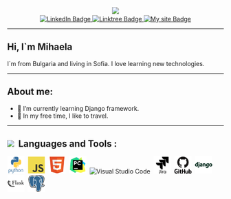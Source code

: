 <div id="header" align="center">
   <img src="https://media1.giphy.com/media/ve43TyDQ3B4me7d22z/giphy.gif?cid=ecf05e471s1b18opi5g8sp8e9d0k1ega1ks5nf5e3ds363u5&ep=v1_gifs_related&rid=giphy.gif&ct=g" width="200"/>
</div>
<div id="badges" align="center">
  <a href="https://www.linkedin.com/in/mihaela-shemshirova/">
    <img src="https://img.shields.io/badge/-LinkedIn-blue" title="For job" alt="LinkedIn Badge"/>
  </a>
  <a href="https://linktr.ee/mihaelashemshirova">
    <img src="https://img.shields.io/badge/-Linktree-brightgreen" title="Links for my social media" alt="Linktree Badge"/>
  </a>
  <a href="https://mihaelashemshirova.github.io/mshportfolio.github.io/">
    <img src="https://img.shields.io/badge/-MihaelaShemshirova-ff69b4" title="My portfolio website" alt="My site Badge"/>
  </a>
</div>

---

## Hi, I`m Mihaela
I`m from Bulgaria and living in Sofia.
I love learning new technologies.

---

## About me:
- 🌱 I’m currently learning Django framework.
- 🚗 In my free time, I like to travel.

---

## <img src="https://media.giphy.com/media/QssGEmpkyEOhBCb7e1/giphy.gif" width="25" style="margin-right:5px;"/> Languages and Tools :
<div>
  <img src="https://github.com/devicons/devicon/blob/master/icons/python/python-original-wordmark.svg" title="Python" alt="Python" width="40" height="40"/>&nbsp;
  <img src="https://github.com/devicons/devicon/blob/master/icons/javascript/javascript-original.svg" title="JavaScript" alt="JavaScript" width="40" height="40"/>&nbsp;
  <img src="https://github.com/devicons/devicon/blob/master/icons/html5/html5-original.svg" title="HTML5" alt="HTML" width="40" height="40"/>&nbsp;
  <img src="https://github.com/devicons/devicon/blob/v2.14.0/icons/pycharm/pycharm-original.svg" title="PyCharm" alt="PyCharm" width="40" height="40"/>&nbsp;
  <img src="https://camo.githubusercontent.com/5fa137d222dde7b69acd22c6572a065ce3656e6ffa1f5e88c1b5c7a935af3cc6/68747470733a2f2f63646e2e6a7364656c6976722e6e65742f67682f64657669636f6e732f64657669636f6e2f69636f6e732f7673636f64652f7673636f64652d6f726967696e616c2e737667" title="Visual Studio Code" alt="Visual Studio Code" width="40" height="40"/>&nbsp;
  <img src="https://github.com/devicons/devicon/blob/master/icons/jira/jira-plain-wordmark.svg" title="Jira" alt="Jira" width="40" height="40"/>&nbsp;
  <img src="https://github.com/devicons/devicon/blob/master/icons/github/github-original-wordmark.svg" title="GitHub" alt="GitHub" width="40" height="40"/>&nbsp;
  <img src="https://github.com/devicons/devicon/blob/master/icons/django/django-plain-wordmark.svg" title="Django" alt="Django" width="40" height="40"/>&nbsp;
  <img src="https://github.com/devicons/devicon/blob/v2.14.0/icons/flask/flask-original-wordmark.svg" title="Flask" alt="Flask" width="40" height="40"/>&nbsp;
  <img src="https://raw.githubusercontent.com/devicons/devicon/2ae2a900d2f041da66e950e4d48052658d850630/icons/postgresql/postgresql-original.svg" title="PostgreSQL" alt="PostgreSQL" width="40" height="40"/>&nbsp;
</div>
